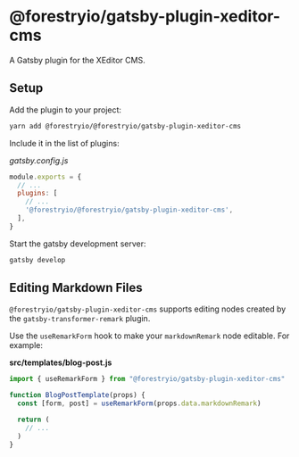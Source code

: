 # @forestryio/gatsby-plugin-xeditor-cms

A Gatsby plugin for the XEditor CMS.

## Setup

Add the plugin to your project:

```sh
yarn add @forestryio/@forestryio/gatsby-plugin-xeditor-cms
```

Include it in the list of plugins:

_gatsby.config.js_

```javascript
module.exports = {
  // ...
  plugins: [
    // ...
    '@forestryio/@forestryio/gatsby-plugin-xeditor-cms',
  ],
}
```

Start the gatsby development server:

```sh
gatsby develop
```

## Editing Markdown Files

`@forestryio/gatsby-plugin-xeditor-cms` supports editing nodes created by the `gatsby-transformer-remark` plugin.

Use the `useRemarkForm` hook to make your `markdownRemark` node editable. For example:

**src/templates/blog-post.js**

```javascript
import { useRemarkForm } from "@forestryio/gatsby-plugin-xeditor-cms"

function BlogPostTemplate(props) {
  const [form, post] = useRemarkForm(props.data.markdownRemark)

  return (
    // ...
  )
}
```
